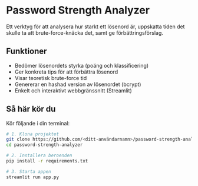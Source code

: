 # Password Strength Analyzer

Ett verktyg för att analysera hur starkt ett lösenord är, uppskatta tiden det skulle ta att brute-force-knäcka det, samt ge förbättringsförslag.

## Funktioner

- Bedömer lösenordets styrka (poäng och klassificering)
- Ger konkreta tips för att förbättra lösenord
- Visar teoretisk brute-force tid
- Genererar en hashad version av lösenordet (bcrypt)
- Enkelt och interaktivt webbgränssnitt (Streamlit)

## Så här kör du

Kör följande i din terminal:

```bash
# 1. Klona projektet
git clone https://github.com/<ditt-användarnamn>/password-strength-analyzer.git
cd password-strength-analyzer

# 2. Installera beroenden
pip install -r requirements.txt

# 3. Starta appen
streamlit run app.py
